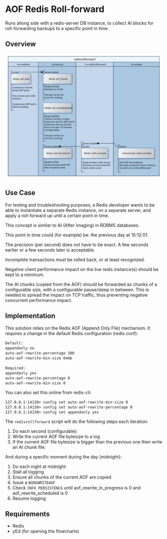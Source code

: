 # AOF Redis Roll-forward

Runs allong side with a redis-server DB instance, to collect AI blocks for roll-forwarding backups to a specific point in time.

## Overview

![](img/doc_py-redisrollforward_servers.svg)

## Use Case

For testing and troubleshooting purposes, a Redis developer wants to be able to instantiate a separate Redis instance, on a separate server, and apply a roll-forward up until a certain point in time.

This concept is similar to AI (After Imaging) in RDBMS databases.

This point in time could (for example) be: the previous day at 15:12:01.

The precision (per second) does not have to be exact. A few seconds earlier or a few seconds later is acceptable.

Incomplete transactions must be rolled back, or at least recognized.

Negative client performance impact on the live redis instance(s) should be kept to a minimum.

The AI chunks (copied from the AOF) should be forwarded as chunks of a configurable size, with a configurable pause/sleep in between. This is needed to spread the impact on TCP traffic, thus preventing negative concurrent performance impact.

## Implementation

This solution relies on the Redis AOF (Append Only File) mechanism. It requires a change in the default Redis configuration (redis.conf):

    Default:
    appendonly no
    auto-aof-rewrite-percentage 100
    auto-aof-rewrite-min-size 64mb
    
    Required:
    appendonly yes
    auto-aof-rewrite-percentage 0
    auto-aof-rewrite-min-size 0

You can also set this online from redis-cli:

    127.0.0.1:14130> config set auto-aof-rewrite-min-size 0
    127.0.0.1:14130> config set auto-aof-rewrite-percentage 0
    127.0.0.1:14130> config set appendonly yes

The `redisrollforward` script will do the following steps each iteration:

1. Do each second (configurable):
2. Write the current AOF file bytesize to a log
3. If the current AOF file bytesize is bigger than the previous one then write an AI chunk file.

And during a specific moment during the day (midnight):

1. Do each night at midnight:
2. Stall all logging
3. Ensure all chunks of the current AOF are copied
4. Issue a `BGREWRITEAOF`
5. Check `INFO PERSISTENCE` until aof_rewrite_in_progress is 0 and aof_rewrite_scheduled is 0  
6. Resume logging

## Requirements

- Redis
- yEd (for opening the flowcharts)

